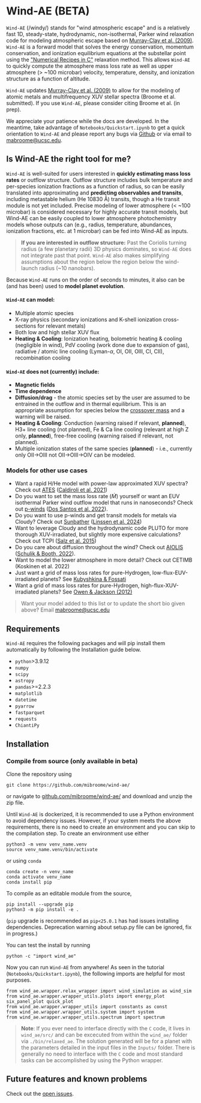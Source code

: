 # Wind-AE (BETA)

`Wind-AE` (/windy/) stands for "wind atmospheric escape" and is a relatively fast 1D, steady-state, hydrodynamic, non-isothermal, Parker wind relaxation code for modeling atmospheric escape based on [Murray-Clay et al. (2009)](https://ui.adsabs.harvard.edu/abs/2009ApJ...693...23M/abstract). `Wind-AE` is a forward model that solves the energy conservation, momentum conservation, and ionization equilibrium equations at the substellar point using the ["Numerical Recipes in C"](https://ui.adsabs.harvard.edu/abs/1992nrca.book.....P/abstract) relaxation method. This allows `Wind-AE` to quickly compute the atmosphere mass loss rate as well as upper atmosphere (> ~100 microbar) velocity, temperature, density, and ionization structure as a function of altitude. 

`Wind-AE` updates [Murray-Clay et al. (2009)](https://ui.adsabs.harvard.edu/abs/2009ApJ...693...23M/abstract) to allow for the modeling of atomic metals and multifrequency XUV stellar spectra (Broome et al. submitted). If you use `Wind-AE`, please consider citing Broome et al. (in prep). 


We appreciate your patience while the docs are developed. In the meantime, take advantage of `Notebooks/Quickstart.ipynb` to get a quick orientation to `Wind-AE` and please report any bugs via [Github](https://github.com/mabroome/wind-ae/issues) or via email to mabroome@ucsc.edu.

Is Wind-AE the right tool for me?
----------------------
`Wind-AE` is well-suited for users interested in **quickly estimating mass loss rates** or outflow structure. Outflow structure includes bulk temperature and per-species ionization fractions as a function of radius, so can be easily translated into approximating and **predicting observables and transits**, including metastable helium (He 10830 Å) transits, though a He transit module is not yet included. Precise modeling of lower atmosphere (< ~100 microbar) is considered necessary for highly accurate transit models, but Wind-AE can be easily coupled to lower atmosphere photochemistry models whose outputs can (e.g., radius, temperature, abundances, ionization fractions, etc. at 1 microbar) can be fed into Wind-AE as inputs.  

>**If you are interested in outflow structure:** Past the Coriolis turning radius (a few planetary radii) 3D physics dominates, so `Wind-AE` does not integrate past that point. `Wind-AE` also makes simplifying assumptions about the region below the region below the wind-launch radius (~10 nanobars). 

Because `Wind-AE` runs on the order of seconds to minutes, it also can be (and has been) used to **model planet evolution**.

#### `Wind-AE` can model:
- Multiple atomic species
- X-ray physics (secondary ionizations and K-shell ionization cross-sections for relevant metals)
- Both low and high stellar XUV flux
- **Heating & Cooling**: Ionization heating, bolometric heating & cooling (negligible in wind), PdV cooling (work done due to expansion of gas), radiative / atomic line cooling (Lyman-$\alpha$, OI, OII, OIII, CI, CII), recombination cooling
#### `Wind-AE` does not (currently) include:
- **Magnetic fields**
- **Time dependence**
- **Diffusion/drag** - the atomic species set by the user are assumed to be entrained in the outflow and in thermal equilibrium. This is an appropriate assumption for species below the [crossover mass](https://ui.adsabs.harvard.edu/abs/1987Icar...69..532H) and a warning will be raised.
- **Heating & Cooling**: Conduction (warning raised if relevant, **planned**), H3+ line cooling (not planned), Fe & Ca  line cooling (relevant at high Z only, **planned**), free-free cooling (warning raised if relevant, not planned).
- Multiple ionization states of the same species (**planned**) - i.e., currently only OII->OIII not OII->OIII->OIV can be modeled.

### Models for other use cases
- Want a rapid H/He model with power-law approximated XUV spectra? Check out [ATES](https://github.com/AndreaCaldiroli/ATES-Code) ([Caldiroli et al. 2021](https://ui.adsabs.harvard.edu/abs/2021A%26A...655A..30C/abstract))
- Do you want to set the mass loss rate ($\dot{M}$) yourself or want an EUV isothermal Parker wind outflow model that runs in nanoseconds? Check out [p-winds](https://github.com/ladsantos/p-winds) ([Dos Santos et al. 2022](https://ui.adsabs.harvard.edu/abs/2022A%26A...659A..62D/abstract)).
- Do you want to use p-winds and get transit models for metals via Cloudy? Check out [Sunbather](https://github.com/antonpannekoek/sunbather) ([Linssen et al. 2024](https://ui.adsabs.harvard.edu/abs/2024A%26A...688A..43L/abstract))
- Want to leverage Cloudy and the hydrodynamic code PLUTO for more thorough XUV-irradiated, but slightly more expensive calculations? Check out TCPI ([Salz et al. 2015](https://ui.adsabs.harvard.edu/abs/2015A%26A...576A..21S/abstract))
- Do you care about diffusion throughout the wind? Check out [AIOLIS](https://github.com/Schulik/aiolos) ([Schulik & Booth, 2022](https://ui.adsabs.harvard.edu/abs/2023MNRAS.523..286S/abstract)).
- Want to model the lower atmosphere in more detail? Check out CETIMB (Koskinen et al. 2022)
- Just want a grid of mass loss rates for pure-Hydrogen, low-flux-EUV-irradiated planets? See [Kubyshkina & Fossati](https://ui.adsabs.harvard.edu/abs/2021RNAAS...5...74K/abstract) 
- Want a grid of mass loss rates for pure-Hydrogen, high-flux-XUV-irradiated planets? See [Owen & Jackson (2012)](https://ui.adsabs.harvard.edu/abs/2012MNRAS.425.2931O/abstract)

>Want your model added to this list or to update the short bio given above? Email mabroome@ucsc.edu

Requirements
------------

`Wind-AE` requires the following packages and will pip install them automatically by following the Installation guide below.

* `python`>3.9.12 
* `numpy` 
* `scipy`
* `astropy`
* `pandas`>=2.2.3
* `matplotlib` 
* `datetime`
* `pyarrow` 
* `fastparquet`
* `requests` 
* `ChiantiPy`

Installation
------------
### Compile from source (only available in beta)

Clone the repository using
```angular2html
git clone https://github.com/mibroome/wind-ae/
```
or navigate to [github.com/mibroome/wind-ae/](https://github.com/mibroome/wind-ae/) and download and unzip the zip file.

Until `Wind-AE` is dockerized, it is recommended to use a Python environment to avoid dependency issues. However, if your system meets the above requirements, there is no need to create an environment and you can skip to the compilation step.
To create an environment use either
```angular2html
python3 -m venv venv_name.venv
source venv_name.venv/bin/activate
```
or using `conda`
```angular2html
conda create -n venv_name
conda activate venv_name
conda install pip
```

To compile as an editable module from the source,
```angular2html
pip install --upgrade pip
python3 -m pip install -e .
```
(`pip` upgrade is recommended as `pip<25.0.1` has had issues installing dependencies. Deprecation warning about setup.py file can be ignored, fix in progress.)

<!-- REMEMBER to `make` the C code before running `Wind-AE` for the first time.
```angular2html
cd wind_ae/wind_ae/
make
```
You can ignore any warnings that pop up. -->

You can test the install by running
```angular2html
python -c "import wind_ae"
```

Now you can run `Wind-AE` from anywhere! As seen in the tutorial (`Notebooks/Quickstart.ipynb`), the following imports are helpful for most purposes. 
```angular2html
from wind_ae.wrapper.relax_wrapper import wind_simulation as wind_sim
from wind_ae.wrapper.wrapper_utils.plots import energy_plot six_panel_plot quick_plot 
from wind_ae.wrapper.wrapper_utils import constants as const
from wind_ae.wrapper.wrapper_utils.system import system
from wind_ae.wrapper.wrapper_utils.spectrum import spectrum
```

> **Note**: If you ever need to interface directly with the `C` code, it lives in `wind_ae/src/` and can be excecuted from within the `wind_ae/` folder via `./bin/relaxed_ae`. The solution generated will be for a planet with the parameters detailed in the input files in the `Inputs/` folder. There is generally no need to interface with the `C` code and most standard tasks can be accomplished by using the Python wrapper.

Future features and known problems
--------
Check out the [open issues](https://github.com/mabroome/wind-ae/issues).
